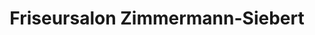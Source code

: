 ---
title: "Friseursalon Zimmermann-Siebert"
url: /groitzsch/friseursalon-zimmermann-siebert/
shop: Friseur
---